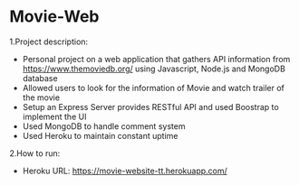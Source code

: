 # Movie-Web

1.Project description:
  - Personal project on a web application that gathers API information from https://www.themoviedb.org/ using Javascript, Node.js and MongoDB database
  - Allowed users to look for the information of Movie and watch trailer of the movie
  - Setup an Express Server provides RESTful API and used Boostrap to implement the UI
  - Used MongoDB to handle comment system
  - Used Heroku to maintain constant uptime
  
2.How to run:
  - Heroku URL: https://movie-website-tt.herokuapp.com/
